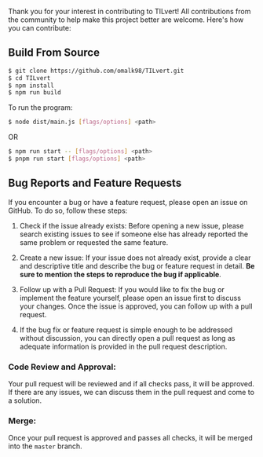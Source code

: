 Thank you for your interest in contributing to TILvert! All contributions from the community to help make this project better are welcome. Here's how you can contribute:

## Build From Source

```bash
$ git clone https://github.com/omalk98/TILvert.git
$ cd TILvert
$ npm install
$ npm run build
```

To run the program:

```bash
$ node dist/main.js [flags/options] <path>
```

OR

```bash
$ npm run start -- [flags/options] <path>
$ pnpm run start [flags/options] <path>
```

## Bug Reports and Feature Requests

If you encounter a bug or have a feature request, please open an issue on GitHub. To do so, follow these steps:

1. Check if the issue already exists: Before opening a new issue, please search existing issues to see if someone else has already reported the same problem or requested the same feature.

2. Create a new issue: If your issue does not already exist, provide a clear and descriptive title and describe the bug or feature request in detail. **Be sure to mention the steps to reproduce the bug if applicable**.

3. Follow up with a Pull Request: If you would like to fix the bug or implement the feature yourself, please open an issue first to discuss your changes. Once the issue is approved, you can follow up with a pull request.

4. If the bug fix or feature request is simple enough to be addressed without discussion, you can directly open a pull request as long as adequate information is provided in the pull request description.

### Code Review and Approval:

Your pull request will be reviewed and if all checks pass, it will be approved. If there are any issues, we can discuss them in the pull request and come to a solution.

### Merge:

Once your pull request is approved and passes all checks, it will be merged into the `master` branch.
